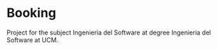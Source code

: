 # Booking
Project for the subject Ingenieria del Software at degree Ingenieria del Software at UCM.
